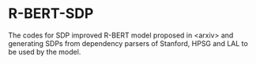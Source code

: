 # R-BERT-SDP
The codes for SDP improved R-BERT model proposed in &lt;arxiv> and generating SDPs from dependency parsers of Stanford, HPSG and LAL to be used by the model.
